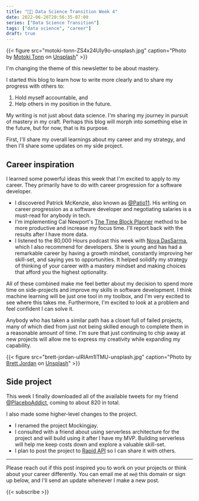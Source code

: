 ```yaml
---
title: "👨‍💻 Data Science Transition Week 4"
date: 2022-06-26T20:56:35-07:00
series: ["Data Science Transition"]
tags: ["data science", "career"]
draft: true
---
```

{{< figure src="motoki-tonn-ZS4x24UIy9o-unsplash.jpg" caption="Photo by [Motoki Tonn](https://unsplash.com/@motoki?utm_source=unsplash&utm_medium=referral&utm_content=creditCopyText) on [Unsplash](https://unsplash.com/s/photos/mastery?utm_source=unsplash&utm_medium=referral&utm_content=creditCopyText)" >}}
<p></p>

I'm changing the theme of this newsletter to be about mastery.

I started this blog to learn how to write more clearly and to share my progress with others to:

1. Hold myself accountable, and
2. Help others in my position in the future.

My writing is not just about data science. I'm sharing my journey in pursuit of mastery in my craft. Perhaps this blog will morph into something else in the future, but for now, that is its purpose.

First, I'll share my overall learnings about my career and my strategy, and then I'll share some updates on my side project.

## Career inspiration

I learned some powerful ideas this week that I'm excited to apply to my career. They primarily have to do with career progression for a software developer.

- I discovered Patrick McKenzie, also known as [@Patio11](https://www.kalzumeus.com/). His writing on career progression as a software developer and negotiating salaries is a must-read for anybody in tech.
- I'm implementing Cal Newport's [The Time Block Planner](https://www.timeblockplanner.com/) method to be more productive and increase my focus time. I'll report back with the results after I have more data.
- I listened to the 80,000 Hours podcast this week with [Nova DasSarma](https://80000hours.org/podcast/episodes/nova-dassarma-information-security-and-ai-systems/), which I also recommend for developers. She is young and has had a remarkable career by having a growth mindset, constantly improving her skill-set, and saying yes to opportunities. It helped solidify my strategy of thinking of your career with a mastery mindset and making choices that afford you the highest optionality.

All of these combined make me feel better about my decision to spend more time on side-projects and improve my skills in software development. I think machine learning will be just one tool in my toolbox, and I'm very excited to see where this takes me. Furthermore, I'm excited to look at a problem and feel confident I can solve it.

Anybody who has taken a similar path has a closet full of failed projects, many of which died from just not being skilled enough to complete them in a reasonable amount of time. I'm sure that just continuing to chip away at new projects will allow me to express my creativity while expanding my capability.

{{< figure src="brett-jordan-ulRlAm1ITMU-unsplash.jpg" caption="Photo by [Brett Jordan](https://unsplash.com/@brett_jordan?utm_source=unsplash&utm_medium=referral&utm_content=creditCopyText) on [Unsplash](https://unsplash.com/s/photos/twitter?utm_source=unsplash&utm_medium=referral&utm_content=creditCopyText)" >}}

## Side project

This week I finally downloaded all of the available tweets for my friend [@PIaceboAddict](https://twitter.com/piaceboaddict?s=21&t=7peYoZttAdENlRzWcdhPnA), coming to about 820 in total.

I also made some higher-level changes to the project.

- I renamed the project Mockingjay.
- I consulted with a friend about using serverless architecture for the project and will build using it after I have my MVP. Building serverless will help me keep costs down and explore a valuable skill-set.
- I plan to post the project to [Rapid API](https://rapidapi.com/) so I can share it with others.

---

Please reach out if this post inspired you to work on your projects or think about your career differently. You can email me at `me@` this domain or sign up below, and I'll send an update whenever I make a new post.

{{< subscribe >}}

